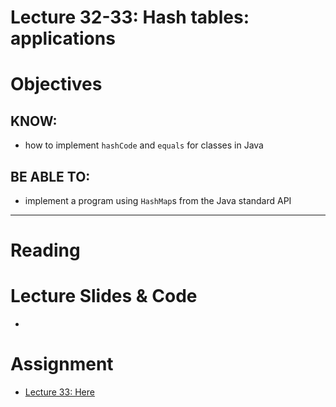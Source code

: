 # Lecture 32-33: Hash tables: applications

# Objectives
  
## KNOW:
- how to implement `hashCode` and `equals` for classes in Java

## BE ABLE TO:
- implement a program using `HashMap`s from the Java standard API


---
# Reading



# Lecture Slides & Code

- 


# Assignment

- [Lecture 33: Here](work/hw33.md)


